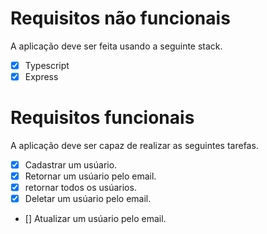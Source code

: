 # Requisitos não funcionais
A aplicação deve ser feita usando a seguinte stack.
- [x] Typescript
- [x] Express

# Requisitos funcionais
A aplicação deve ser capaz de realizar as seguintes tarefas.
- [x] Cadastrar um usúario.
- [x] Retornar um usúario pelo email.
- [X] retornar todos os usúarios.
- [X] Deletar um usúario pelo email.
- [] Atualizar um usúario pelo email.